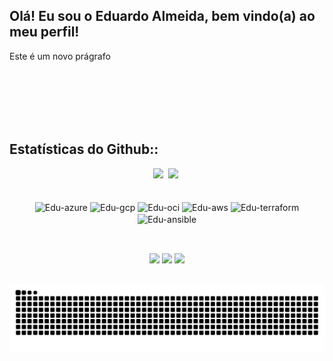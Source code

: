 ## Olá! Eu sou o Eduardo Almeida, bem vindo(a) ao meu perfil!

<p> Este é um novo prágrafo</p><br>

</br>
</br>
</br>
</br>

<h2 align="left">Estatísticas do Github::</h2>

<!--
[![Eduardo's GitHub stats](https://github-readme-stats.vercel.app/api?username=eduardoalmeidaf&layout=compact&show_icons=true&theme=transparent&include_all_commits=true&count_private=true&locale=pt-br)](https://github.com/eduardoalmeidaf/github-readme-stats)
[![Top Langs](https://github-readme-stats.vercel.app/api/top-langs/?username=eduardoalmeidaf&layout=compact&card_width=320&langs_count=8&theme=transparent&size_weight=0.5&count_weight=0.5&locale=pt-br)](https://github.com/eduardoalmeidaf/github-readme-stats)
-->

<div align="center">
  <a href="https://github.com/eduardoalmeidaf"><img height="100" src="https://github-readme-stats.vercel.app/api?username=eduardoalmeidaf&layout=compact&show_icons=true&theme=transparent&include_all_commits=true&count_private=true"></a>&nbsp;
  <a href="https://github.com/eduardoalmeidaf"><img height="100" src="https://github-readme-stats.vercel.app/api/top-langs/?username=eduardoalmeidaf&layout=compact&langs_count=8&theme=transparent&size_weight=0.5&count_weight=0.5"></a>&nbsp;
</div>
                                            
</br>

<div align="center" style="display: inline_block"><br>
  <img align="center" alt="Edu-azure" height="30" width="40" src="https://cdn.jsdelivr.net/gh/devicons/devicon@latest/icons/azure/azure-original.svg">
  <img align="center" alt="Edu-gcp" height="30" width="40" src="https://cdn.jsdelivr.net/gh/devicons/devicon@latest/icons/googlecloud/googlecloud-original.svg">
  <img align="center" alt="Edu-oci" height="30" width="40" src="https://cdn.jsdelivr.net/gh/devicons/devicon@latest/icons/oracle/oracle-original.svg"/>
  <img align="center" alt="Edu-aws" height="30" width="40" src="https://cdn.jsdelivr.net/gh/devicons/devicon@latest/icons/amazonwebservices/amazonwebservices-original-wordmark.svg">
  <img align="center" alt="Edu-terraform" height="30" width="40" src="https://cdn.jsdelivr.net/gh/devicons/devicon@latest/icons/terraform/terraform-original.svg">
  <img align="center" alt="Edu-ansible" height="30" width="40" src="https://cdn.jsdelivr.net/gh/devicons/devicon@latest/icons/ansible/ansible-original.svg">
</div>

##
 
<div align="center" style="display: inline_block"><br>
  <a href = "mailto:eduardoalmeida15499@gmail.com" target="_blank"><img src="https://img.shields.io/badge/Gmail-D14836?style=for-the-badge&logo=gmail&logoColor=white" target="_blank"></a>
  <a href="https://www.linkedin.com/in/eduardo-almeidafilho" target="_blank"><img src="https://img.shields.io/badge/LinkedIn-0077B5?style=for-the-badge&logo=linkedin&logoColor=white" target="_blank"></a> 
  <a href="https://medium.com/@eduardoalmeida15499" target="_blank"><img src="https://img.shields.io/badge/Medium-12100E?style=for-the-badge&logo=medium&logoColor=white" target="_blank"></a>
</div>

##

![Snake animation](https://github.com/eduardoalmeidaf/eduardoalmeidaf/blob/output/github-contribution-grid-snake.svg)
